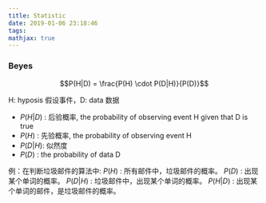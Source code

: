 ```yaml
---
title: Statistic
date: 2019-01-06 23:18:46
tags:
mathjax: true
---
```


### Beyes

$$P(H|D) = \frac{P(H) \cdot P(D|H)}{P(D)}​$$

H: hyposis 假设事件，D: data 数据

- $P(H|D)$ : 后验概率, the probability of observing event H given that D is true
- $P(H)​$ : 先验概率, the probability of observing event H
- $P(D|H)$: 似然度　
- $P(D)$ :   the probability of data D

例：在判断垃圾邮件的算法中:
  $P(H)​$ : 所有邮件中，垃圾邮件的概率。
  $P(D)​$ : 出现某个单词的概率。
  $P(D|H)​$ : 垃圾邮件中，出现某个单词的概率。
  $P(H|D)​$ : 出现某个单词的邮件，是垃圾邮件的概率。





